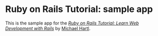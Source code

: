 # Ruby on  Rails Tutorial: sample app

This is the sample app for the
[*Ruby on Rails Tutorial:
Learn Web Development with Rails*](http://www.railstutorial.org/)
by [Michael Hartl](http://www.michaelhartl.com/).
